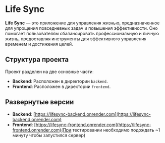 # Life Sync

**Life Sync** — это приложение для управления жизнью, предназначенное для упрощения повседневных задач и повышения эффективности. Оно помогает пользователям сбалансировать профессиональную и личную жизнь, предоставляя инструменты для эффективного управления временем и достижения целей.

## Структура проекта

Проект разделен на две основные части:

- **Backend**: Расположен в директории `backend`.
- **Frontend**: Расположен в директории `frontend`.

## Развернутые версии

- **Backend**: [https://lifesync-backend.onrender.com](https://lifesync-backend.onrender.com)
- **Frontend**: [https://lifesync-frontend.onrender.com](https://lifesync-frontend.onrender.com)(При тестировании необходимо подождать ~1 минуту чтобы запустился сервер)
